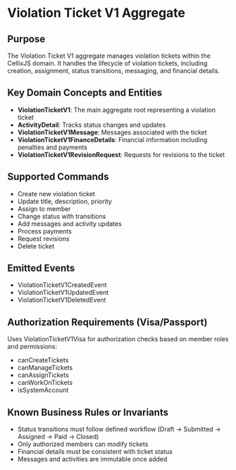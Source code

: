 # Violation Ticket V1 Aggregate

## Purpose
The Violation Ticket V1 aggregate manages violation tickets within the CellixJS domain. It handles the lifecycle of violation tickets, including creation, assignment, status transitions, messaging, and financial details.

## Key Domain Concepts and Entities
- **ViolationTicketV1**: The main aggregate root representing a violation ticket
- **ActivityDetail**: Tracks status changes and updates
- **ViolationTicketV1Message**: Messages associated with the ticket
- **ViolationTicketV1FinanceDetails**: Financial information including penalties and payments
- **ViolationTicketV1RevisionRequest**: Requests for revisions to the ticket

## Supported Commands
- Create new violation ticket
- Update title, description, priority
- Assign to member
- Change status with transitions
- Add messages and activity updates
- Process payments
- Request revisions
- Delete ticket

## Emitted Events
- ViolationTicketV1CreatedEvent
- ViolationTicketV1UpdatedEvent
- ViolationTicketV1DeletedEvent

## Authorization Requirements (Visa/Passport)
Uses ViolationTicketV1Visa for authorization checks based on member roles and permissions:
- canCreateTickets
- canManageTickets
- canAssignTickets
- canWorkOnTickets
- isSystemAccount

## Known Business Rules or Invariants
- Status transitions must follow defined workflow (Draft -> Submitted -> Assigned -> Paid -> Closed)
- Only authorized members can modify tickets
- Financial details must be consistent with ticket status
- Messages and activities are immutable once added